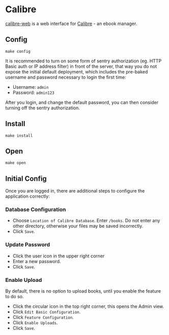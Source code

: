 # Calibre

[calibre-web](https://github.com/janeczku/calibre-web?tab=readme-ov-file)
is a web interface for [Calibre](https://calibre-ebook.com/) - an
ebook manager.

## Config

```
make config
```

It is recommended to turn on some form of sentry authorization (eg.
HTTP Basic auth or IP address filter) in front of the server, that way
you do not expose the initial default deployment, which includes the
pre-baked username and password necessary to login the first time:

 * Username: `admin`
 * Password: `admin123`
 
After you login, and change the default password, you can then
consider turning off the sentry authorization.

## Install

```
make install
```

## Open

```
make open
```

## Initial Config

Once you are logged in, there are additional steps to configure the
application correctly:

### Database Configuration

 * Choose `Location of Calibre Database`. Enter `/books`. Do not enter
   any other directory, otherwise your files may be saved incorrectly.
 * Click `Save`.
 
### Update Password

 * Click the user icon in the upper right corner
 * Enter a new password.
 * Click `Save`.
 




### Enable Upload

By default, there is no option to upload books, until you enable the
feature to do so.

 * Click the circular icon in the top right corner, this opens the
   Admin view.
 * Click `Edit Basic Configuration`.
 * Click `Feature Configuration`.
 * Click `Enable Uploads`.
 * Click `Save`.
 
